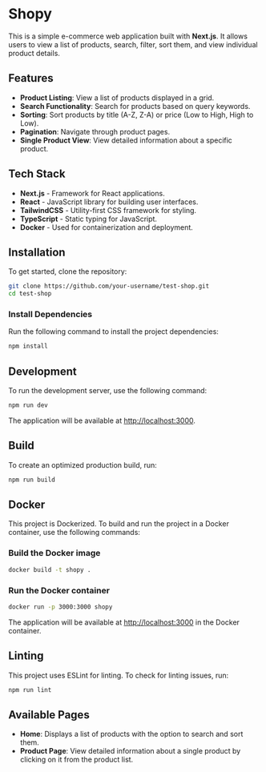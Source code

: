 # Shopy

This is a simple e-commerce web application built with **Next.js**. It allows users to view a list of products, search, filter, sort them, and view individual product details.

## Features

- **Product Listing**: View a list of products displayed in a grid.
- **Search Functionality**: Search for products based on query keywords.
- **Sorting**: Sort products by title (A-Z, Z-A) or price (Low to High, High to Low).
- **Pagination**: Navigate through product pages.
- **Single Product View**: View detailed information about a specific product.

## Tech Stack

- **Next.js** - Framework for React applications.
- **React** - JavaScript library for building user interfaces.
- **TailwindCSS** - Utility-first CSS framework for styling.
- **TypeScript** - Static typing for JavaScript.
- **Docker** - Used for containerization and deployment.

## Installation

To get started, clone the repository:

```bash
git clone https://github.com/your-username/test-shop.git
cd test-shop
```

### Install Dependencies

Run the following command to install the project dependencies:

```bash
npm install
```

## Development

To run the development server, use the following command:

```bash
npm run dev
```

The application will be available at [http://localhost:3000](http://localhost:3000).

## Build

To create an optimized production build, run:

```bash
npm run build
```

## Docker

This project is Dockerized. To build and run the project in a Docker container, use the following commands:

### Build the Docker image

```bash
docker build -t shopy .
```

### Run the Docker container

```bash
docker run -p 3000:3000 shopy
```

The application will be available at [http://localhost:3000](http://localhost:3000) in the Docker container.

## Linting

This project uses ESLint for linting. To check for linting issues, run:

```bash
npm run lint
```

## Available Pages

- **Home**: Displays a list of products with the option to search and sort them.
- **Product Page**: View detailed information about a single product by clicking on it from the product list.

